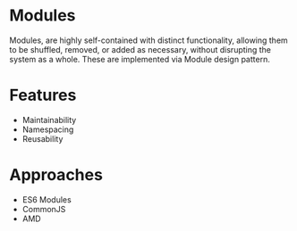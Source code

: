 # Modules
Modules, are highly self-contained with distinct functionality, allowing them to be shuffled, removed, or added as necessary, without disrupting the system as a whole.
These are implemented via Module design pattern.

# Features
- Maintainability
- Namespacing
- Reusability

# Approaches
- ES6 Modules
- CommonJS
- AMD

